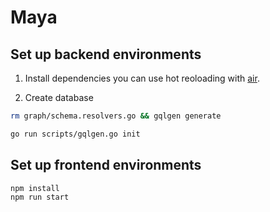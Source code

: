 # Maya


## Set up backend environments
1) Install dependencies
you can use hot reoloading with [air](https://github.com/cosmtrek/air).

2) Create database
```bash
rm graph/schema.resolvers.go && gqlgen generate

go run scripts/gqlgen.go init
```

## Set up frontend environments
```bash
npm install
npm run start
```